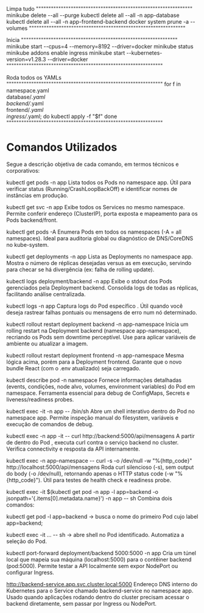 Limpa tudo
"""""""""""""""""""""""""""""""""""""""""""""""""""""""""""""""
minikube delete --all --purge
kubectl delete all --all -n app-database
kubectl delete all --all -n app-frontend-backend
docker system prune -a --volumes
"""""""""""""""""""""""""""""""""""""""""""""""""""""""""""""""

Inicia
"""""""""""""""""""""""""""""""""""""""""""""""""""""""""""""""
minikube start --cpus=4 --memory=8192 --driver=docker
minikube status
minikube addons enable ingress
minikube start --kubernetes-version=v1.28.3 --driver=docker
"""""""""""""""""""""""""""""""""""""""""""""""""""""""""""""""


Roda todos os YAMLs
"""""""""""""""""""""""""""""""""""""""""""""""""""""""""""""""
for f in namespace.yaml \
         database/*.yaml \
         backend/*.yaml \
         frontend/*.yaml \
         ingress/*.yaml; do
  kubectl apply -f "$f"
done
"""""""""""""""""""""""""""""""""""""""""""""""""""""""""""""""

# Comandos Utilizados

Segue a descrição objetiva de cada comando, em termos técnicos e corporativos:

kubectl get pods -n app
Lista todos os Pods no namespace app. Útil para verificar status (Running/CrashLoopBackOff) e identificar nomes de instâncias em produção.

kubectl get svc -n app
Exibe todos os Services no mesmo namespace. Permite conferir endereço (ClusterIP), porta exposta e mapeamento para os Pods backend/front.

kubectl get pods -A
Enumera Pods em todos os namespaces (-A = all namespaces). Ideal para auditoria global ou diagnóstico de DNS/CoreDNS no kube-system.

kubectl get deployments -n app
Lista as Deployments no namespace app. Mostra o número de réplicas desejadas versus as em execução, servindo para checar se há divergência (ex: falha de rolling update).

kubectl logs deployment/backend -n app
Exibe o stdout dos Pods gerenciados pela Deployment backend. Consolida logs de todas as réplicas, facilitando análise centralizada.

kubectl logs <podname> -n app
Captura logs do Pod específico <podname>. Útil quando você deseja rastrear falhas pontuais ou mensagens de erro num nó determinado.

kubectl rollout restart deployment backend -n app-namespace
Inicia um rolling restart na Deployment backend (namespace app-namespace), recriando os Pods sem downtime perceptível. Use para aplicar variáveis de ambiente ou atualizar a imagem.

kubectl rollout restart deployment frontend -n app-namespace
Mesma lógica acima, porém para a Deployment frontend. Garante que o novo bundle React (com o .env atualizado) seja carregado.

kubectl describe pod <podname> -n namespace
Fornece informações detalhadas (events, condições, node alvo, volumes, environment variables) do Pod <podname> em namespace. Ferramenta essencial para debug de ConfigMaps, Secrets e liveness/readiness probes.

kubectl exec -it <podname> -n app -- /bin/sh
Abre um shell interativo dentro do Pod <podname> no namespace app. Permite inspeção manual do filesystem, variáveis e execução de comandos de debug.

kubectl exec -n app -it <podname> -- curl http://backend:5000/api/mensagens
A partir de dentro do Pod <podname>, executa curl contra o serviço backend no cluster. Verifica connectivity e resposta da API internamente.

kubectl exec <podname> -n app-namespace -- curl -s -o /dev/null -w "%{http_code}" http://localhost:5000/api/mensagens
Roda curl silencioso (-s), sem output do body (-o /dev/null), retornando apenas o HTTP status code (-w "%{http_code}"). Útil para testes de health check e readiness probe.

kubectl exec -it $(kubectl get pod -n app -l app=backend -o jsonpath='{.items[0].metadata.name}') -n app -- sh
Combina dois comandos:

kubectl get pod -l app=backend → busca o nome do primeiro Pod cujo label app=backend;

kubectl exec -it … -- sh → abre shell no Pod identificado. Automatiza a seleção do Pod.

kubectl port-forward deployment/backend 5000:5000 -n app
Cria um túnel local que mapeia sua máquina (localhost:5000) para o contêiner backend (pod:5000). Permite testar a API localmente sem expor NodePort ou configurar Ingress.

http://backend-service.app.svc.cluster.local:5000
Endereço DNS interno do Kubernetes para o Service chamado backend-service no namespace app. Usado quando aplicações rodando dentro do cluster precisam acessar o backend diretamente, sem passar por Ingress ou NodePort.
